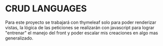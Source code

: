 # CRUD LANGUAGES
Para este proyecto se trabajará con thymeleaf solo para
poder renderizar vistas, la lógica de las peticiones se realizarán
con javascript para lograr "entrenar" el manejo del
front y poder escalar mis creaciones en algo mas generalizado.
